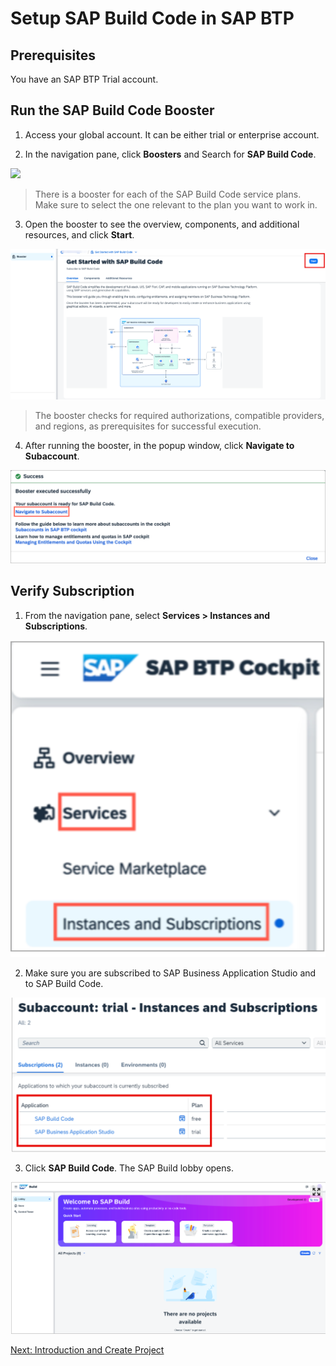 # Setup SAP Build Code in SAP BTP

## Prerequisites

You have an SAP BTP Trial account.

## Run the SAP Build Code Booster

1. Access your global account. It can be either trial or enterprise account.

2. In the navigation pane, click **Boosters** and Search for **SAP Build Code**.

![](./imagesfindbooster.png)

> There is a booster for each of the SAP Build Code service plans. Make sure to select the one relevant to the plan you want to work in.

3. Open the booster to see the overview, components, and additional resources, and click **Start**.

![](./images/startbooster.png)

> The booster checks for required authorizations, compatible providers, and regions, as prerequisites for successful execution.

4. After running the booster, in the popup window, click **Navigate to Subaccount**.

![](./images/navigate.png)

## Verify Subscription

1. From the navigation pane, select **Services > Instances and Subscriptions**.

![](./images/instance.png)

2. Make sure you are subscribed to SAP Business Application Studio and to SAP Build Code.

![](./images/subscription.png)

3. Click **SAP Build Code**. The SAP Build lobby opens.

![](./images/lobby.png)

[Next: Introduction and Create Project](../intro/README.md)
